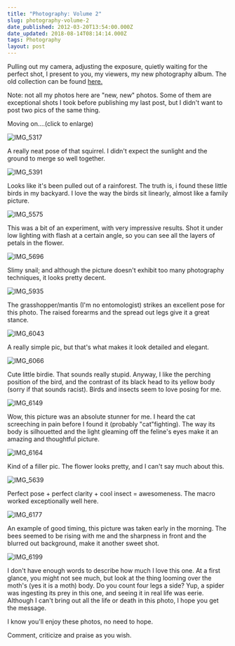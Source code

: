 ```yaml
---
title: "Photography: Volume 2"
slug: photography-volume-2
date_published: 2012-03-20T13:54:00.000Z
date_updated: 2018-08-14T08:14:14.000Z
tags: Photography
layout: post
---
```


Pulling out my camera, adjusting the exposure, quietly waiting for the perfect shot, I present to you, my viewers, my new photography album. The old collection can be found [here.](/2011/10/19/photography-volume-1/)

Note: not all my photos here are "new, new" photos. Some of them are exceptional shots I took before publishing my last post, but I didn\'t want to post two pics of the same thing.

Moving on....(click to enlarge)

![IMG_5317](/content/images/2018/08/IMG_5317.JPG)

A really neat pose of that squirrel. I didn\'t expect the sunlight and the ground to merge so well together.

![IMG_5391](/content/images/2018/08/IMG_5391.JPG)

Looks like it\'s been pulled out of a rainforest. The truth is, i found these little birds in my backyard. I love the way the birds sit linearly, almost like a family picture.

![IMG_5575](/content/images/2018/08/IMG_5575.JPG)

This was a bit of an experiment, with very impressive results. Shot it under low lighting with flash at a certain angle, so you can see all the layers of petals in the flower.

![IMG_5696](/content/images/2018/08/IMG_5696.JPG)

Slimy snail; and although the picture doesn\'t exhibit too many photography techniques, it looks pretty decent.

![IMG_5935](/content/images/2018/08/IMG_5935.JPG)

The grasshopper/mantis (I\'m no entomologist) strikes an excellent pose for this photo. The raised forearms and the spread out legs give it a great stance.

![IMG_6043](/content/images/2018/08/IMG_6043.JPG)

A really simple pic, but that\'s what makes it look detailed and elegant.

![IMG_6066](/content/images/2018/08/IMG_6066.JPG)

Cute little birdie. That sounds really stupid. Anyway, I like the perching position of the bird, and the contrast of its black head to its yellow body (sorry if that sounds racist). Birds and insects seem to love posing for me.

![IMG_6149](/content/images/2018/08/IMG_6149.JPG)

Wow, this picture was an absolute stunner for me. I heard the cat screeching in pain before I found it (probably "cat"fighting). The way its body is silhouetted and the light gleaming off the feline\'s eyes make it an amazing and thoughtful picture.

![IMG_6164](/content/images/2018/08/IMG_6164.JPG)

Kind of a filler pic. The flower looks pretty, and I can\'t say much about this.

![IMG_5639](/content/images/2018/08/IMG_5639.JPG)

Perfect pose + perfect clarity + cool insect = awesomeness. The macro worked exceptionally well here.

![IMG_6177](/content/images/2018/08/IMG_6177.JPG)

An example of good timing, this picture was taken early in the morning. The bees seemed to be rising with me and the sharpness in front and the blurred out background, make it another sweet shot.

![IMG_6199](/content/images/2018/08/IMG_6199.JPG)

I don\'t have enough words to describe how much I love this one. At a first glance, you might not see much, but look at the thing looming over the moth\'s (yes it is a moth) body. Do you count four legs a side? Yup, a spider was ingesting its prey in this one, and seeing it in real life was eerie. Although I can\'t bring out all the life or death in this photo, I hope you get the message.

I know you\'ll enjoy these photos, no need to hope.

Comment, criticize and praise as you wish.
